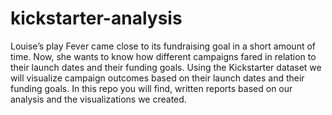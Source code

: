 # kickstarter-analysis
Louise’s play Fever came close to its fundraising goal in a short amount of time. Now, she wants to know how different campaigns fared in relation to their launch dates and their funding goals. Using the Kickstarter dataset we will visualize campaign outcomes based on their launch dates and their funding goals. In this repo you will find, written reports based on our analysis and the visualizations we created.
